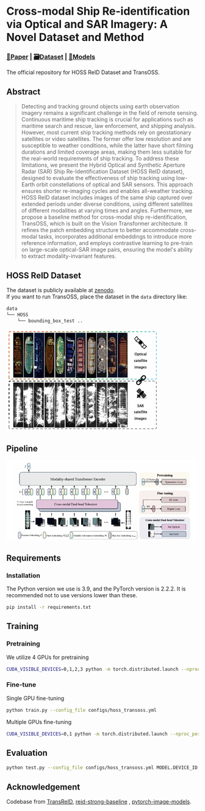 #  Cross-modal Ship Re-identification via Optical and SAR Imagery: A Novel Dataset and Method

### [**📝Paper**]() | [**🗃️Dataset**](https://zenodo.org/records/15751352) | [**🤖Models**]()
The official repository for HOSS ReID Dataset and TransOSS.

## Abstract
>Detecting and tracking ground objects using earth observation imagery remains a significant challenge in the field of remote sensing.
Continuous maritime ship tracking is crucial for applications such as maritime search and rescue, law enforcement, and shipping analysis.
However, most current ship tracking methods rely on geostationary satellites or video satellites.
The former offer low resolution and are susceptible to weather conditions, while the latter have short filming durations and limited coverage areas, making them less suitable for the real-world requirements of ship tracking.
To address these limitations, we present the Hybrid Optical and Synthetic Aperture Radar (SAR) Ship Re-Identification Dataset (HOSS ReID dataset), designed to evaluate the effectiveness of ship tracking using low-Earth orbit constellations of optical and SAR sensors.
This approach ensures shorter re-imaging cycles and enables all-weather tracking.
HOSS ReID dataset includes images of the same ship captured over extended periods under diverse conditions, using different satellites of different modalities at varying times and angles.
Furthermore, we propose a baseline method for cross-modal ship re-identification, TransOSS, which is built on the Vision Transformer architecture.
It refines the patch embedding structure to better accommodate cross-modal tasks, incorporates additional embeddings to introduce more reference information, and employs contrastive learning to pre-train on large-scale optical-SAR image pairs, ensuring the model's ability to extract modality-invariant features.

## HOSS ReID Dataset
The dataset is publicly available at [zenodo](https://zenodo.org/records/15751352). \
If you want to run TransOSS, place the dataset in the `data` directory like:
```
data
└── HOSS
    └── bounding_box_test ..
```

![framework](figs/dataset.png)

## Pipeline

![framework](figs/framework.png)

## Requirements

### Installation
The Python version we use is 3.9, and the PyTorch version is 2.2.2. It is recommended not to use versions lower than these.

```bash
pip install -r requirements.txt
```

## Training
### Pretraining
We utilize 4 GPUs for pretraining
```bash
CUDA_VISIBLE_DEVICES=0,1,2,3 python -m torch.distributed.launch --nproc_per_node=4 --master_port 6667 train_pair.py --config_file configs/pretrian_transoss.yml MODEL.DIST_TRAIN True
```
### Fine-tune
Single GPU fine-tuning
```bash
python train.py --config_file configs/hoss_transoss.yml
```
Multiple GPUs fine-tuning
```bash
CUDA_VISIBLE_DEVICES=0,1 python -m torch.distributed.launch --nproc_per_node=2 --master_port 6667 train.py --config_file configs/hoss_transoss.yml MODEL.DIST_TRAIN True
```
## Evaluation
```bash
python test.py --config_file configs/hoss_transoss.yml MODEL.DEVICE_ID "('0')"  TEST.WEIGHT 'weights/HOSS_TransOSS.pth'
```

## Acknowledgement
Codebase from [TransReID](https://github.com/damo-cv/TransReID/tree/main), [reid-strong-baseline](https://github.com/michuanhaohao/reid-strong-baseline) , [pytorch-image-models](https://github.com/rwightman/pytorch-image-models).